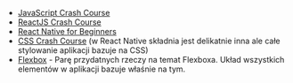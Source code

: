 - [JavaScript Crash Course](https://www.youtube.com/watch?v=hdI2bqOjy3c "Javascript")
- [ReactJS Crash Course](https://youtu.be/sBws8MSXN7A "React.JS Crash Course")
- [React Native for Beginners](https://www.youtube.com/playlist?list=PL4cUxeGkcC9ixPU-QkScoRBVxtPPzVjrQ "React Native for Beginners")
- [CSS Crash Course](https://www.youtube.com/watch?v=r1xBCi5SOjw "CSS Crash Course") (w React Native składnia jest delikatnie inna ale całe stylowanie aplikacji bazuje na CSS)
- [Flexbox](https://css-tricks.com/snippets/css/a-guide-to-flexbox/) - Parę przydatnych rzeczy na temat Flexboxa. Układ wszystkich elementów w aplikacji bazuje właśnie na tym.
